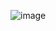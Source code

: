 ![image](https://user-images.githubusercontent.com/82476805/181075037-3a5a50ed-d1a1-4e78-b5bb-9831dcd7fc98.png)

